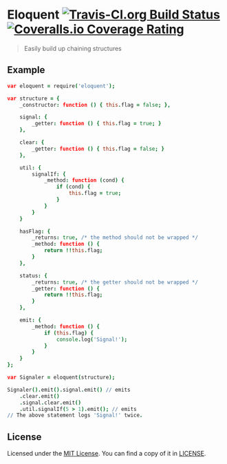 # Eloquent [![Travis-CI.org Build Status](https://img.shields.io/travis/Qix-/eloquent.svg?style=flat-square)](https://travis-ci.org/Qix-/eloquent) [![Coveralls.io Coverage Rating](https://img.shields.io/coveralls/Qix-/eloquent.svg?style=flat-square)](https://coveralls.io/r/Qix-/eloquent)
> Easily build up chaining structures

## Example

```coffeescript
var eloquent = require('eloquent');

var structure = {
	_constructor: function () { this.flag = false; },

	signal: {
		_getter: function () { this.flag = true; }
	},

	clear: {
		_getter: function () { this.flag = false; }
	},

	util: {
		signalIf: {
			_method: function (cond) {
				if (cond) {
					this.flag = true;
				}
			}
		}
	}

	hasFlag: {
		_returns: true, /* the method should not be wrapped */
		_method: function () {
			return !!this.flag;
		}
	},

	status: {
		_returns: true, /* the getter should not be wrapped */
		_getter: function () {
			return !!this.flag;
		}
	},

	emit: {
		_method: function () {
			if (this.flag) {
				console.log('Signal!');
			}
		}
	}
};

var Signaler = eloquent(structure);

Signaler().emit().signal.emit() // emits
	.clear.emit()
	.signal.clear.emit()
	.util.signalIf(5 > 1).emit(); // emits
// The above statement logs 'Signal!' twice.
```

## License
Licensed under the [MIT License](http://opensource.org/licenses/MIT).
You can find a copy of it in [LICENSE](LICENSE).
